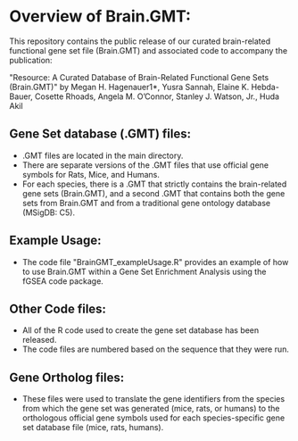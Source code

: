 # Overview of Brain.GMT:

This repository contains the public release of our curated brain-related functional gene set file (Brain.GMT) and associated code to accompany the publication:

"Resource: A Curated Database of Brain-Related Functional Gene Sets (Brain.GMT)"
by Megan H. Hagenauer1*, Yusra Sannah, Elaine K. Hebda-Bauer, Cosette Rhoads, Angela M. O’Connor, Stanley J. Watson, Jr., Huda Akil

## Gene Set database (.GMT) files:
* .GMT files are located in the main directory.
* There are separate versions of the .GMT files that use official gene symbols for Rats, Mice, and Humans.
* For each species, there is a .GMT that strictly contains the brain-related gene sets (Brain.GMT), and a second .GMT that contains both the gene sets from Brain.GMT and from a traditional gene ontology database (MSigDB: C5).

## Example Usage:
* The code file "BrainGMT_exampleUsage.R" provides an example of how to use Brain.GMT within a Gene Set Enrichment Analysis using the fGSEA code package.

## Other Code files:
* All of the R code used to create the gene set database has been released.
* The code files are numbered based on the sequence that they were run.

## Gene Ortholog files:
* These files were used to translate the gene identifiers from the species from which the gene set was generated (mice, rats, or humans) to the orthologous official gene symbols used for each species-specific gene set database file (mice, rats, humans).






 
